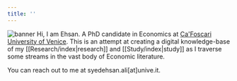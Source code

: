 ```yaml
---
title: ''
---
```

<script async src="https://www.googletagmanager.com/gtag/js?id=G-YT94GSHYN1"></script>
<script>
  window.dataLayer = window.dataLayer || [];
  function gtag(){dataLayer.push(arguments);}
  gtag('js', new Date());

  gtag('config', 'G-YT94GSHYN1');
</script>

![banner](./banner.jpg)
Hi, I am Ehsan. A PhD candidate in Economics at [Ca'Foscari University of Venice](https://www.unive.it/). This is an attempt at creating a digital knowledge-base of my [[Research/index|research]] and [[Study/index|study]] as I traverse some streams in the vast body of Economic literature. 


You can reach out to me at syedehsan.ali\[at\]unive.it.

<script async src="https://www.googletagmanager.com/gtag/js?id=G-YT94GSHYN1"></script>
<script>
  window.dataLayer = window.dataLayer || [];
  function gtag(){dataLayer.push(arguments);}
  gtag('js', new Date());

  gtag('config', 'G-YT94GSHYN1');
</script>
